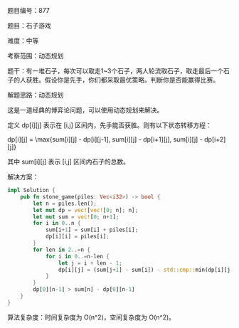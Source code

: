 题目编号：877

题目：石子游戏

难度：中等

考察范围：动态规划

题干：有一堆石子，每次可以取走1~3个石子，两人轮流取石子，取走最后一个石子的人获胜。假设你是先手，你们都采取最优策略。判断你是否能赢得比赛。

解题思路：动态规划

这是一道经典的博弈论问题，可以使用动态规划来解决。

定义 dp[i][j] 表示在 [i,j] 区间内，先手能否获胜。则有以下状态转移方程：


dp[i][j] = \max\{sum[i][j] - dp[i][j-1], sum[i][j] - dp[i+1][j], sum[i][j] - dp[i+2][j]\}


其中 sum[i][j] 表示 [i,j] 区间内石子的总数。

解决方案：

```rust
impl Solution {
    pub fn stone_game(piles: Vec<i32>) -> bool {
        let n = piles.len();
        let mut dp = vec![vec![0; n]; n];
        let mut sum = vec![0; n+1];
        for i in 0..n {
            sum[i+1] = sum[i] + piles[i];
            dp[i][i] = piles[i];
        }
        for len in 2..=n {
            for i in 0..=n-len {
                let j = i + len - 1;
                dp[i][j] = (sum[j+1] - sum[i]) - std::cmp::min(dp[i][j-1], std::cmp::min(dp[i+1][j], dp[i+2][j]));
            }
        }
        dp[0][n-1] > sum[n] - dp[0][n-1]
    }
}
```

算法复杂度：时间复杂度为 O(n^2)，空间复杂度为 O(n^2)。
